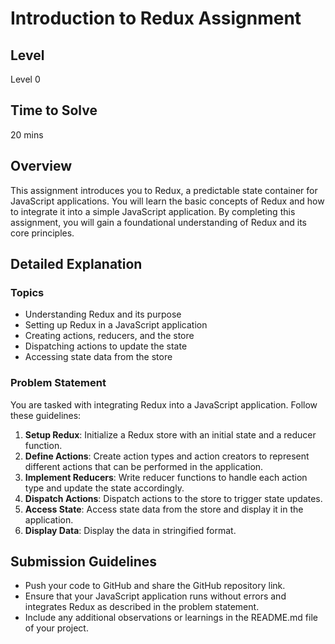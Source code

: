 # Introduction to Redux Assignment

## Level
Level 0

## Time to Solve
20 mins

## Overview
This assignment introduces you to Redux, a predictable state container for JavaScript applications. You will learn the basic concepts of Redux and how to integrate it into a simple JavaScript application. By completing this assignment, you will gain a foundational understanding of Redux and its core principles.

## Detailed Explanation
### Topics
- Understanding Redux and its purpose
- Setting up Redux in a JavaScript application
- Creating actions, reducers, and the store
- Dispatching actions to update the state
- Accessing state data from the store

### Problem Statement
You are tasked with integrating Redux into a JavaScript application. Follow these guidelines:

1. **Setup Redux**: Initialize a Redux store with an initial state and a reducer function.
2. **Define Actions**: Create action types and action creators to represent different actions that can be performed in the application.
3. **Implement Reducers**: Write reducer functions to handle each action type and update the state accordingly.
4. **Dispatch Actions**: Dispatch actions to the store to trigger state updates.
5. **Access State**: Access state data from the store and display it in the application.
6. **Display Data**: Display the data in stringified format.

## Submission Guidelines
- Push your code to GitHub and share the GitHub repository link.
- Ensure that your JavaScript application runs without errors and integrates Redux as described in the problem statement.
- Include any additional observations or learnings in the README.md file of your project.